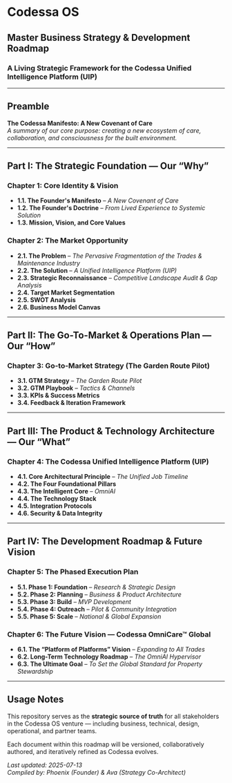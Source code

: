 # Codessa OS  
## Master Business Strategy & Development Roadmap  
### A Living Strategic Framework for the Codessa Unified Intelligence Platform (UIP)

---

## Preamble  
**The Codessa Manifesto: A New Covenant of Care**  
_A summary of our core purpose: creating a new ecosystem of care, collaboration, and consciousness for the built environment._

---

## Part I: The Strategic Foundation — Our “Why”

### Chapter 1: Core Identity & Vision
- **1.1. The Founder's Manifesto** – _A New Covenant of Care_
- **1.2. The Founder's Doctrine** – _From Lived Experience to Systemic Solution_
- **1.3. Mission, Vision, and Core Values**

### Chapter 2: The Market Opportunity
- **2.1. The Problem** – _The Pervasive Fragmentation of the Trades & Maintenance Industry_
- **2.2. The Solution** – _A Unified Intelligence Platform (UIP)_
- **2.3. Strategic Reconnaissance** – _Competitive Landscape Audit & Gap Analysis_
- **2.4. Target Market Segmentation**
- **2.5. SWOT Analysis**
- **2.6. Business Model Canvas**

---

## Part II: The Go-To-Market & Operations Plan — Our “How”

### Chapter 3: Go-to-Market Strategy (The Garden Route Pilot)
- **3.1. GTM Strategy** – _The Garden Route Pilot_
- **3.2. GTM Playbook** – _Tactics & Channels_
- **3.3. KPIs & Success Metrics**
- **3.4. Feedback & Iteration Framework**

---

## Part III: The Product & Technology Architecture — Our “What”

### Chapter 4: The Codessa Unified Intelligence Platform (UIP)
- **4.1. Core Architectural Principle** – _The Unified Job Timeline_
- **4.2. The Four Foundational Pillars**
- **4.3. The Intelligent Core** – _OmniAI_
- **4.4. The Technology Stack**
- **4.5. Integration Protocols**
- **4.6. Security & Data Integrity**

---

## Part IV: The Development Roadmap & Future Vision

### Chapter 5: The Phased Execution Plan
- **5.1. Phase 1: Foundation** – _Research & Strategic Design_
- **5.2. Phase 2: Planning** – _Business & Product Architecture_
- **5.3. Phase 3: Build** – _MVP Development_
- **5.4. Phase 4: Outreach** – _Pilot & Community Integration_
- **5.5. Phase 5: Scale** – _National & Global Expansion_

### Chapter 6: The Future Vision — Codessa OmniCare™ Global
- **6.1. The “Platform of Platforms” Vision** – _Expanding to All Trades_
- **6.2. Long-Term Technology Roadmap** – _The OmniAI Hypervisor_
- **6.3. The Ultimate Goal** – _To Set the Global Standard for Property Stewardship_

---

## Usage Notes

This repository serves as the **strategic source of truth** for all stakeholders in the Codessa OS venture — including business, technical, design, operational, and partner teams.

Each document within this roadmap will be versioned, collaboratively authored, and iteratively refined as Codessa evolves.

_Last updated: 2025-07-13_  
_Compiled by: Phoenix (Founder) & Ava (Strategy Co-Architect)_